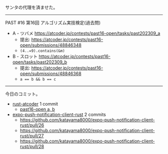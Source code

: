 サンタの代理を済ませた。

---

PAST #16 第16回 アルゴリズム実技検定(過去問)

- A - ツバメ
  <https://atcoder.jp/contests/past16-open/tasks/past202309_a>
  - 提出: <https://atcoder.jp/contests/past16-open/submissions/48846348>
  - `(4..=9).contains(&m)`
- B - スロット
  <https://atcoder.jp/contests/past16-open/tasks/past202309_b>
  - 提出: <https://atcoder.jp/contests/past16-open/submissions/48846368>
  - `a == b && b == c`

---

今日のコミット。

- [rust-atcoder](https://github.com/bouzuya/rust-atcoder) 1 commit
  - [past16-open a, b](https://github.com/bouzuya/rust-atcoder/commit/109a35376b8d1e6f80e7d3d0c5b236f6b5495664)
- [expo-push-notification-client-rust](https://github.com/bouzuya/expo-push-notification-client-rust) 2 commits
  - <https://github.com/katayama8000/expo-push-notification-client-rust/pull/26>
  - <https://github.com/katayama8000/expo-push-notification-client-rust/pull/27>
  - <https://github.com/katayama8000/expo-push-notification-client-rust/pull/28>
